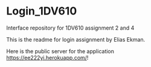 # Login_1DV610
Interface repository for 1DV610 assignment 2 and 4

This is the readme for login assignment by Elias Ekman.

Here is the public server for the application https://ee222yi.herokuapp.com/!
